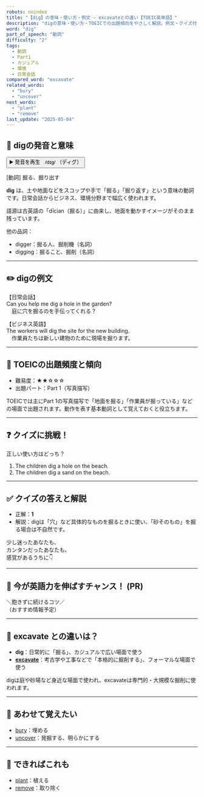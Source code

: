 ```yaml
---
robots: noindex
title: "【dig】の意味・使い方・例文 ― excavateとの違い【TOEIC英単語】"
description: "digの意味・使い方・TOEICでの出題傾向をやさしく解説。例文・クイズ付きでexcavateとの違いもわかりやすく学べます。"
word: "dig"
part_of_speech: "動詞"
difficulty: "2"
tags:
  - 動詞
  - Part1
  - カジュアル
  - 環境
  - 日常会話
compared_word: "excavate"
related_words:
  - "bury"
  - "uncover"
next_words:
  - "plant"
  - "remove"
last_update: "2025-05-04"
---
```


## 🔰 digの発音と意味

<button class="play-audio" onclick="playTTS('dig')">
  <span class="play-audio-main">
    ▶️ 発音を再生　/dɪɡ/
  </span>
  <span class="play-audio-sub">
    （ディグ）
  </span>
</button>

[動詞] 掘る、掘り出す

**dig** は、土や地面などをスコップや手で「掘る」「掘り返す」という意味の動詞です。日常会話からビジネス、環境分野まで幅広く使われます。

語源は古英語の「dīcian（掘る）」に由来し、地面を動かすイメージがそのまま残っています。

他の品詞：  
- digger：掘る人、掘削機（名詞）
- digging：掘ること、掘削（名詞）

---

## ✏️ digの例文

【日常会話】  
Can you help me dig a hole in the garden?  
　庭に穴を掘るのを手伝ってくれる？

【ビジネス英語】  
The workers will dig the site for the new building.  
　作業員たちは新しい建物のために現場を掘ります。

---

## 🎯 TOEICの出題頻度と傾向

- 難易度：★★☆☆☆
- 出題パート：Part 1（写真描写）

TOEICでは主にPart 1の写真描写で「地面を掘る」「作業員が掘っている」などの場面で出題されます。動作を表す基本動詞として覚えておくと役立ちます。

---

## ❓ クイズに挑戦！

正しい使い方はどっち？

1. The children dig a hole on the beach.  
2. The children dig a sand on the beach.

---

## ✅ クイズの答えと解説

- 正解：**1**
- 解説：digは「穴」など具体的なものを掘るときに使い、「砂そのもの」を掘る場合は不自然です。

少し迷ったあなたも、  
カンタンだったあなたも、  
感覚があるうちに👇️

---

## 🚀 今が英語力を伸ばすチャンス！ (PR)

<div class="info-center">
＼飽きずに続けるコツ／<br>  
（おすすめ情報予定）
</div>

---

## 🤔  excavate との違いは？

- **dig**：日常的に「掘る」、カジュアルで広い場面で使う
- **[excavate](/word/excavate)**：考古学や工事などで「本格的に掘削する」、フォーマルな場面で使う

digは庭や砂場など身近な場面で使われ、excavateは専門的・大規模な掘削に使われます。

---

## 🧩 あわせて覚えたい

- [bury](/word/bury)：埋める
- [uncover](/word/uncover)：発掘する、明らかにする

---

## 📖 できればこれも

- [plant](/word/plant)：植える
- [remove](/word/remove)：取り除く

<!-- cvid: aid25_bid27 -->
